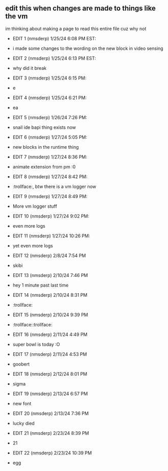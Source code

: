 ## edit this when changes are made to things like the vm
im thinking about making a page to read this entire file cuz why not
    
- EDIT 1 (nmsderp) 1/25/24 6:08 PM EST:
- i made some changes to the wording on the new block in video sensing
   
- EDIT 2 (nmsderp) 1/25/24 6:13 PM EST:
- why did it break
   
- EDIT 3 (nmsderp) 1/25/24 6:15 PM:
- e
  
- EDIT 4 (nmsderp) 1/25/24 6:21 PM:
- ea
  
- EDIT 5 (nmsderp) 1/26/24 7:26 PM:
- snail ide bapi thing exists now
  
- EDIT 6 (nmsderp) 1/27/24 5:05 PM:
- new blocks in the runtime thing
  
- EDIT 7 (nmsderp) 1/27/24 8:36 PM:
- animate extension from pm :0

- EDIT 8 (nmsderp) 1/27/24 8:42 PM:
- :trollface:, btw there is a vm logger now

- EDIT 9 (nmsderp) 1/27/24 8:49 PM:
- More vm logger stuff
  
- EDIT 10 (nmsderp) 1/27/24 9:02 PM:
- even more logs
  
- EDIT 11 (nmsderp) 1/27/24 10:26 PM:
- yet even more logs
  
- EDIT 12 (nmsderp) 2/8/24 7:54 PM
- skibi

- EDIT 13 (nmsderp) 2/10/24 7:46 PM
- hey 1 minute past last time

- EDIT 14 (nmsderp) 2/10/24 8:31 PM
- :trollface:
  
- EDIT 15 (nmsderp) 2/10/24 9:39 PM
- :trollface::trollface:

- EDIT 16 (nmsderp) 2/11/24 4:49 PM
- super bowl is today :O

- EDIT 17 (nmsderp) 2/11/24 4:53 PM
- goobert

- EDIT 18 (nmsderp) 2/12/24 8:01 PM
- sigma

- EDIT 19 (nmsderp) 2/13/24 6:57 PM
- new font

- EDIT 20 (nmsderp) 2/13/24 7:36 PM
- lucky died

- EDIT 21 (nmsderp) 2/23/24 8:39 PM
- 21

- EDIT 22 (nmsderp) 2/23/24 10:39 PM
- egg